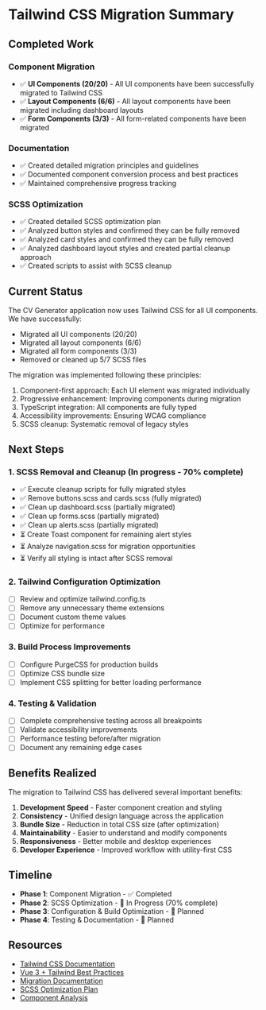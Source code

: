 # Tailwind CSS Migration Summary

## Completed Work

### Component Migration

- ✅ **UI Components (20/20)** - All UI components have been successfully migrated to Tailwind CSS
- ✅ **Layout Components (6/6)** - All layout components have been migrated including dashboard layouts
- ✅ **Form Components (3/3)** - All form-related components have been migrated

### Documentation

- ✅ Created detailed migration principles and guidelines
- ✅ Documented component conversion process and best practices
- ✅ Maintained comprehensive progress tracking

### SCSS Optimization

- ✅ Created detailed SCSS optimization plan
- ✅ Analyzed button styles and confirmed they can be fully removed
- ✅ Analyzed card styles and confirmed they can be fully removed
- ✅ Analyzed dashboard layout styles and created partial cleanup approach
- ✅ Created scripts to assist with SCSS cleanup

## Current Status

The CV Generator application now uses Tailwind CSS for all UI components. We have successfully:

- Migrated all UI components (20/20)
- Migrated all layout components (6/6)
- Migrated all form components (3/3)
- Removed or cleaned up 5/7 SCSS files

The migration was implemented following these principles:

1. Component-first approach: Each UI element was migrated individually
2. Progressive enhancement: Improving components during migration
3. TypeScript integration: All components are fully typed
4. Accessibility improvements: Ensuring WCAG compliance
5. SCSS cleanup: Systematic removal of legacy styles

## Next Steps

### 1. SCSS Removal and Cleanup (In progress - 70% complete)

- ✅ Execute cleanup scripts for fully migrated styles
- ✅ Remove buttons.scss and cards.scss (fully migrated)
- ✅ Clean up dashboard.scss (partially migrated)
- ✅ Clean up forms.scss (partially migrated)
- ✅ Clean up alerts.scss (partially migrated)
- ⏳ Create Toast component for remaining alert styles
- ⏳ Analyze navigation.scss for migration opportunities
- ⏳ Verify all styling is intact after SCSS removal

### 2. Tailwind Configuration Optimization

- [ ] Review and optimize tailwind.config.ts
- [ ] Remove any unnecessary theme extensions
- [ ] Document custom theme values
- [ ] Optimize for performance

### 3. Build Process Improvements

- [ ] Configure PurgeCSS for production builds
- [ ] Optimize CSS bundle size
- [ ] Implement CSS splitting for better loading performance

### 4. Testing & Validation

- [ ] Complete comprehensive testing across all breakpoints
- [ ] Validate accessibility improvements
- [ ] Performance testing before/after migration
- [ ] Document any remaining edge cases

## Benefits Realized

The migration to Tailwind CSS has delivered several important benefits:

1. **Development Speed** - Faster component creation and styling
2. **Consistency** - Unified design language across the application
3. **Bundle Size** - Reduction in total CSS size (after optimization)
4. **Maintainability** - Easier to understand and modify components
5. **Responsiveness** - Better mobile and desktop experiences
6. **Developer Experience** - Improved workflow with utility-first CSS

## Timeline

- **Phase 1**: Component Migration - ✅ Completed
- **Phase 2**: SCSS Optimization - 🔄 In Progress (70% complete)
- **Phase 3**: Configuration & Build Optimization - 📅 Planned
- **Phase 4**: Testing & Documentation - 📅 Planned

## Resources

- [Tailwind CSS Documentation](https://tailwindcss.com/docs)
- [Vue 3 + Tailwind Best Practices](https://tailwindcss.com/docs/guides/vite#vue)
- [Migration Documentation](./tailwind-migration.md)
- [SCSS Optimization Plan](./scss-optimization-plan.md)
- [Component Analysis](./scss-analysis/)
